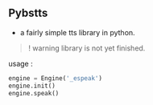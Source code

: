 ## Pybstts

- a fairly simple tts library in python.

>! warning
>library is not yet finished.

usage :

```python
engine = Engine('_espeak')
engine.init()
engine.speak()

```
